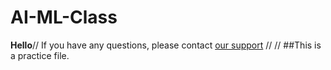 # AI-ML-Class
**Hello**//
If you have any questions, please contact [our support](www.google.com)
//
//
##This is a practice file.
